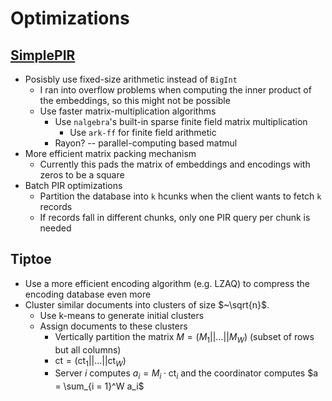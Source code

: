 # Optimizations

## [SimplePIR](https://github.com/0xWOLAND/simplepir-rs) 
- Posisbly use fixed-size arithmetic instead of `BigInt`
    - I ran into overflow problems when computing the inner product of the embeddings, so this might not be possible
    - Use faster matrix-multiplication algorithms
        - Use `nalgebra`'s built-in sparse finite field matrix multiplication
            - Use `ark-ff` for finite field arithmetic
        - Rayon? -- parallel-computing based matmul
- More efficient matrix packing mechanism
    - Currently this pads the matrix of embeddings and encodings with zeros to be a square
- Batch PIR optimizations
    - Partition the database into `k` hcunks when the client wants to fetch `k` records
    - If records fall in different chunks, only one PIR query per chunk is needed

## Tiptoe
- Use a more efficient encoding algorithm (e.g. LZAQ) to compress the encoding database even more
- Cluster similar documents into clusters of size $~\sqrt{n}$. 
    - Use k-means to generate initial clusters
    - Assign documents to these clusters
        - Vertically partition the matrix $M = (M_1 || \dots || M_W)$ (subset of rows but all columns)
        - $\text{ct} = (\text{ct}_1 || \dots || \text{ct}_W)$
        - Server $i$ computes $a_i = M_i \cdot \text{ct}_i$ and the coordinator computes $a = \sum_{i = 1}^W a_i$